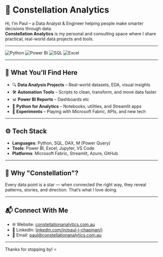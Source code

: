 # 🌌 Constellation Analytics

Hi, I'm Paul – a Data Analyst & Engineer helping people make smarter decisions through data.  
**Constellation Analytics** is my personal and consulting space where I share practical, real-world data projects and tools.

---

![Python](https://img.shields.io/badge/Python-3670A0?style=for-the-badge&logo=python&logoColor=ffdd54)
![Power BI](https://img.shields.io/badge/Power%20BI-F2C811?style=for-the-badge&logo=powerbi&logoColor=black)
![SQL](https://img.shields.io/badge/SQL-4479A1?style=for-the-badge&logo=postgresql&logoColor=white)
![Excel](https://img.shields.io/badge/Excel-217346?style=for-the-badge&logo=microsoft-excel&logoColor=white)

---

## 🚀 What You’ll Find Here

- 🔍 **Data Analysis Projects** – Real-world datasets, EDA, visual insights  
- 🛠️ **Automation Tools** – Scripts to clean, transform, and move data faster  
- 📊 **Power BI Reports** – Dashboards etc
- 🐍 **Python for Analytics** – Notebooks, utilities, and Streamlit apps  
- 🧪 **Experiments** – Playing with Microsoft Fabric, APIs, and new tech

---

## ⚙️ Tech Stack

- **Languages**: Python, SQL, DAX, M (Power Query)  
- **Tools**: Power BI, Excel, Jupyter, VS Code  
- **Platforms**: Microsoft Fabric, Streamlit, Azure, GitHub

---

## 🌠 Why "Constellation"?

Every data point is a star — when connected the right way, they reveal patterns, stories, and direction. That’s what I love doing.

---

## 📬 Connect With Me

- 🌐 Website: [constellationanalytics.com.au](http://constellationanalytics.com.au)  
- 💼 LinkedIn: [linkedin.com/in/paul-j-chapman/)](#) 
- 📧 Email: paul@constellationanalytics.com.au  

---

Thanks for stopping by! ⭐


<!---
Constellation-Analytics/Constellation-Analytics is a ✨ special ✨ repository because its `README.md` (this file) appears on your GitHub profile.
You can click the Preview link to take a look at your changes.
--->
